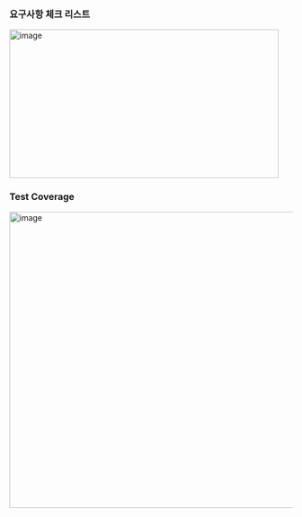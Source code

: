 ### 요구사항 체크 리스트
<img width="479" height="264" alt="image" src="https://github.com/user-attachments/assets/f9f076f9-608c-4823-a5dd-cf74a2a3b6fb" />

### Test Coverage
<img width="1206" height="526" alt="image" src="https://github.com/user-attachments/assets/913c16d8-c622-4765-a6b1-7488d6ad4e8d" />

